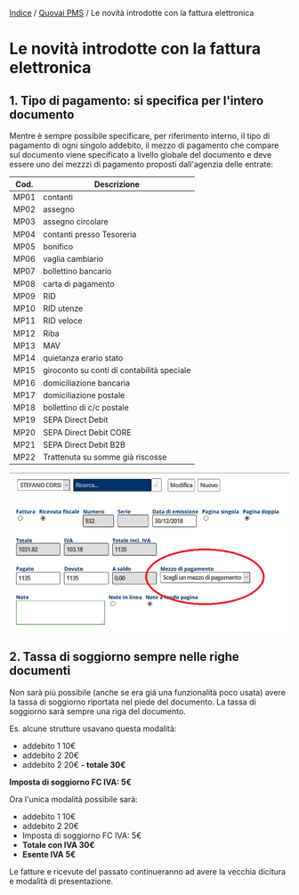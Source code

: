 [Indice](index.html) / [Quovai PMS](quovai-pms-it.md) / Le novità introdotte con la fattura elettronica

# Le novità introdotte con la fattura elettronica

## 1. Tipo di pagamento: si specifica per l'intero documento

Mentre è sempre possibile specificare, per riferimento interno, il tipo di pagamento di ogni singolo addebito, il mezzo di pagamento che compare sul documento viene specificato a livello globale del documento e deve essere uno dei mezzzi di pagamento proposti dall'agenzia delle entrate:

| Cod. | Descrizione                                |
|------|--------------------------------------------|
| MP01 | contanti                                   |
| MP02 | assegno                                    |
| MP03 | assegno circolare                          |
| MP04 | contanti presso Tesoreria                  |
| MP05 | bonifico                                   |
| MP06 | vaglia cambiario                           |
| MP07 | bollettino bancario                        |
| MP08 | carta di pagamento                         |
| MP09 | RID                                        |
| MP10 | RID utenze                                 |
| MP11 | RID veloce                                 |
| MP12 | Riba                                       |
| MP13 | MAV                                        |
| MP14 | quietanza erario stato                     |
| MP15 | giroconto su conti di contabilità speciale |
| MP16 | domiciliazione bancaria                    |
| MP17 | domiciliazione postale                     |
| MP18 | bollettino di c/c postale                  |
| MP19 | SEPA Direct Debit                          |
| MP20 | SEPA Direct Debit CORE                     |
| MP21 | SEPA Direct Debit B2B                      |
| MP22 | Trattenuta su somme già riscosse           |


![](images/fatel-007.png)

## 2. Tassa di soggiorno sempre nelle righe documenti

Non sarà più possibile (anche se era già una funzionalità poco usata) avere la tassa di soggiorno riportata nel piede del documento. La tassa di soggiorno sarà sempre una riga del documento.

Es. alcune strutture usavano questa modalità:

- addebito 1    10€
- addebito 2    20€
- addebito 2    20€
**- totale        30€**
							
**Imposta di soggiorno FC IVA: 5€**

Ora l'unica modalità possibile sarà:

- addebito 1    							10€
- addebito 2    							20€
- Imposta di soggiorno FC IVA: 5€           
- **Totale con IVA 30€**
- **Esente IVA      5€**
						 

Le fatture e ricevute del passato continueranno ad avere la vecchia dicitura e modalità di presentazione.


						 
						 
						 
						 
						 
